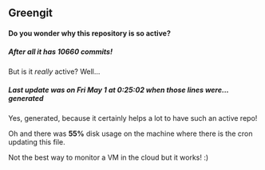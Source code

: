 ## Greengit

#### Do you wonder why this repository is so active?

##### After all it has 10660 commits!

But is it *really* active? Well...

##### Last update was on Fri May 1 at 0:25:02 when those lines were... generated

Yes, generated, because it certainly helps a lot to have such an active repo!

Oh and there was **55%** disk usage on the machine
where there is the cron updating this file.

Not the best way to monitor a VM in the cloud but it works! :)
